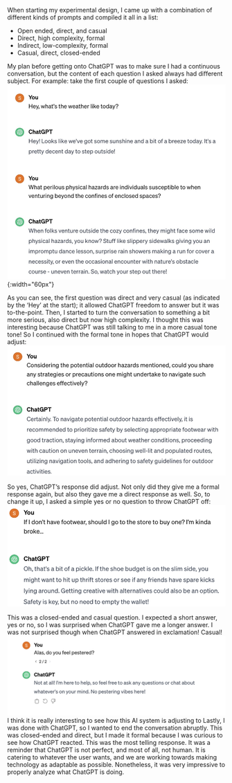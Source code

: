 When starting my experimental design, I came up with a combination of different kinds of prompts and compiled it all in a list:  <br>
*   Open ended, direct, and casual  
*   Direct, high complexity, formal  
*   Indirect, low-complexity, formal  
*   Casual, direct, closed-ended <br>

My plan before getting onto ChatGPT was to make sure I had a continuous conversation, but the content of each question I asked always had different subject. For example: take the first couple of questions I asked: <br>
![alt text](1.jpg "Weather"){:width="60px"}

As you can see, the first question was direct and very casual (as indicated by the ‘Hey’ at the start); it allowed ChatGPT freedom to answer but it was to-the-point. Then, I started to turn the conversation to something a bit more serious, also direct but now high complexity. I thought this was interesting because ChatGPT was still talking to me in a more casual tone tone! So I continued with the formal tone in hopes that ChatGPT would adjust:    <br>
![alt text](2.jpg "Precaution")

So yes, ChatGPT’s response did adjust. Not only did they give me a formal response again, but also they gave me a direct response as well. So, to change it up, I asked a simple yes or no question to throw ChatGPT off:  <br>
![alt text](3.png "Broke") 

This was a closed-ended and casual question. I expected a short answer, yes or no, so I was surprised when ChatGPT gave me a longer answer. I was not surprised though when ChatGPT answered in exclamation! Casual!<br>
![alt text](4.png "Done") <br>
I think it is really interesting to see how this AI system is adjusting to 
Lastly, I was done with ChatGPT, so I wanted to end the conversation abruptly. This was closed-ended and direct, but I made it formal because I was curious to see how ChatGPT reacted. This was the most telling response. It was a reminder that ChatGPT is not perfect, and most of all, not human. It is catering to whatever the user wants, and we are working towards making technology as adaptable as possible. Nonetheless, it was very impressive to properly analyze what ChatGPT is doing. <br>
